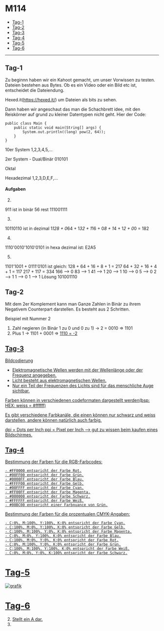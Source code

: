# M114

- [Tag-1](#Tag-1)
- [Tag-2](#Tag-2)
- [Tag-3](#Tag-3)
- [Tag-4](#Tag-4)
- [Tag-5](#Tag-5)
- [Tag-6](#Tag-6)




 
---------

## Tag-1
Zu beginnn haben wir ein Kahoot gemacht, um unser Vorwissen zu testen.
Dateien bestehen aus Bytes. Ob es ein Video oder ein Bild etc ist, entscheidet die Dateiendung.


Hexed.it(https://hexed.it/) um Dateien als bits zu sehen.


Dann haben wir angeschaut das man die Schachbrett idee, mit den Reiskörner auf grund zu kleiner Datentypen nicht geht.
Hier der Code:
```
public class Main {
    public static void main(String[] args) {
        System.out.println((long) pow(2, 64));
    }
}
```

10er System 1,2,3,4,5,...


2er System - Dual/Binär 010101


Oktal 


Hexadezimal 1,2,3,D,E,F,...


#### Aufgaben
2.
911 ist in binär 56 rest 111001111

3.
10110110 ist in dezimal 1*128 + 0*64 + 1*32 + 1*16 + 0*8 + 1*4 + 1*2 + 0*0 = 182

4.
1110'0010'1010'0101 in hexa dezimal ist: E2A5

5.
1101'1001 + 0111'0101 ist gleich:
128 + 64 + 16 + 8 + 1 = 217
64 + 32 + 16 + 4 + 1 = 117
217 + 117 = 334
166 --> 0
83 --> 1
41 --> 1
20 --> 1
10 --> 0
5 --> 0
2 --> 1
1 --> 0
1 --> 1
Lösung 101001110

## Tag-2
Mit dem 2er Komplement kann man Ganze Zahlen in Binär zu ihrem Negativem Counterpart darstellen. Es besteht aus 2 Schritten.

Beispiel mit Nummer 2
1. Zahl negieren (in Binär 1 zu 0 und 0 zu 1) -> 2 = 0010 => 1101
2. Plus 1 -> 1101 + 0001 => <u> 1110 = -2
 
 ## Tag-3
 Bildcodierung
 
- Elektromagnetische Wellen werden mit der Wellenlänge oder der Frequenz angegeben.
- Licht besteht aus elektromagnetischen Wellen.
- Nur ein Teil der Frequenzen des Lichts sind für das menschliche Auge sichtbar.
 
 Farben können in verschiedenen codeformaten dargestellt werden(bsp: HEX: weiss = #ffffff)
 
 Es gibt verschiedene Farbkanäle, die einen können nur schwarz und weiss darstellen, andere können natürlich auch farbig.
 
 dpi = Dots per Inch
 ppi = Pixel per Inch --> gut zu wissen beim kaufen eines Bildschirmes.
 
 ## Tag-4
 Bestimmung der Farben für die RGB-Farbcodes:

    - #FF0000 entspricht der Farbe Rot.
    - #00FF00 entspricht der Farbe Grün.
    - #0000FF entspricht der Farbe Blau.
    - #FFFF00 entspricht der Farbe Gelb.
    - #00FFFF entspricht der Farbe Cyan.
    - #FF00FF entspricht der Farbe Magenta.
    - #000000 entspricht der Farbe Schwarz.
    - #FFFFFF entspricht der Farbe Weiß.
    - #00BC00 entspricht einer Farbnuance von Grün.

Bestimmung der Farben für die prozentualen CMYK-Angaben:

    - C:0%, M:100%, Y:100%, K:0% entspricht der Farbe Cyan.
    - C:100%, M:0%, Y:100%, K:0% entspricht der Farbe Gelb.
    - C:100%, M:100%, Y:0%, K:0% entspricht der Farbe Magenta.
    - C:0%, M:0%, Y:100%, K:0% entspricht der Farbe Blau.
    - C:100%, M:0%, Y:0%, K:0% entspricht der Farbe Rot.
    - C:0%, M:100%, Y:0%, K:0% entspricht der Farbe Grün.
    - C:100%, M:100%, Y:100%, K:0% entspricht der Farbe Weiß.
    - C:0%, M:0%, Y:0%, K:100% entspricht der Farbe Schwarz.


 # Tag-5

![grafik](https://github.com/niculinstei/M114/assets/91120707/3cc06017-6a15-4d12-808d-7feb55d158fd)

# Tag-6


2. Stellt ein A dar.
3. 
